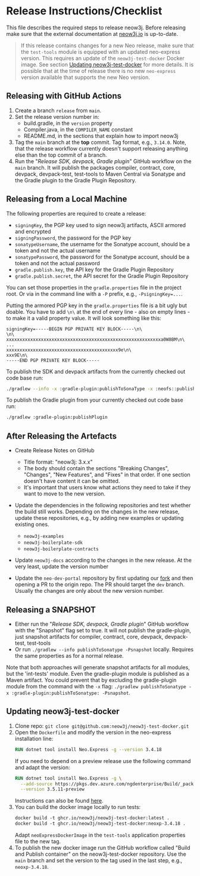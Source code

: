 # Release Instructions/Checklist

This file describes the required steps to release neow3j. Before releasing make sure that the external documentation
at [neow3j.io](https://neow3j.io) is up-to-date.

> If this release contains changes for a new Neo release, make sure that the `test-tools` module is equipped 
> with an updated neo-express version. This requires an update of the `neow3j-test-docker` Docker image. 
> See section [Updating neow3j-test-docker](#updating-neow3j-test-docker) for more details. It is possible that 
> at the time of release there is no new `neo-express` version available that supports the new Neo version. 


## Releasing with GitHub Actions

1. Create a branch `release` from `main`.
2. Set the release version number in:
   - build.gradle, in the `version` property
   - Compiler.java, in the `COMPILER_NAME` constant
   - README.md, in the sections that explain how to import neow3j
3. Tag the `main` branch at the **top** commit. Tag format, e.g., `3.14.0`. Note, that the release workflow currently 
   doesn't support releasing anything else than the top commit of a branch.
4. Run the "_Release SDK, devpack, Gradle plugin_" GitHub workflow on the `main` branch. It will publish the packages
   compiler, contract, core, devpack, devpack-test, test-tools to Maven Central via Sonatype and the Gradle plugin to
   the Gradle Plugin Repository.


## Releasing from a Local Machine

The following properties are required to create a release:
- `signingKey`, the PGP key used to sign neow3j artifacts, ASCII armored and encrypted
- `signingPassword`, the password for the PGP key
- `sonatypeUsername`, the username for the Sonatype account, should be a token and not the actual username
- `sonatypePassword`, the password for the Sonatype account, should be a token and not the actual password 
- `gradle.publish.key`, the API key for the Gradle Plugin Repository
- `gradle.publish.secret`, the API secret for the Gradle Plugin Repository

You can set those properties in the `gradle.properties` file in the project root. Or via in the command line with a 
`-P` prefix, e.g., `-PsigningKey=...`.

Putting the armored PGP key in the `gradle.properties` file is a bit ugly but doable. You have to add `\n\` at the 
end of every line - also on empty lines - to make it a valid property value. It will look something like this:
```
signingKey=-----BEGIN PGP PRIVATE KEY BLOCK-----\n\
\n\
xxxxxxxxxxxxxxxxxxxxxxxxxxxxxxxxxxxxxxxxxxxxxxxxxxxxxxxxxxa0W8BM\n\
...
xxxxxxxxxxxxxxxxxxxxxxxxxxxxxxxxxxxxxxxxxx9e\n\
xxx9E\n\
-----END PGP PRIVATE KEY BLOCK-----

```

To publish the SDK and devpack artifacts from the currently checked out code base run:
```bash
./gradlew --info -x :gradle-plugin:publishToSonaType -x :neofs::publishToSonaType  publishToSonaType closeAndReleaseSonatypeStagingRepository
```

To publish the Gradle plugin from your currently checked out code base run:
```bash
./gradlew :gradle-plugin:publishPlugin 
```


## After Releasing the Artefacts

- Create Release Notes on GitHub
   - Title format: "neow3j: 3.x.x"
   - The body should contain the sections "Breaking Changes", "Changes", "New Features", and "Fixes" in that order. If
     one section doesn't have content it can be omitted.
   - It's important that users know what actions they need to take if they want to move to the new version.
 
- Update the dependencies in the following repositories and test whether the build still works. Depending on the 
  changes in the new release, update these repositories, e.g., by adding new examples or updating existing ones.
   - `neow3j-examples`
   - `neow3j-boilerplate-sdk`
   - `neow3j-boilerplate-contracts`

- Update `neow3j-docs` according to the changes in the new release. At the very least, update the version number 

- Update the `neo-dev-portal` repository by first updating our [fork](https://github.com/AxLabs/neo-dev-portal) and then
  opening a PR to the origin repo. The PR should target the `dev` branch. Usually the changes are only about the new
  version number.


## Releasing a SNAPSHOT

- Either run the "_Release SDK, devpack, Gradle plugin_" GitHub workflow with the "Snapshot" flag set to true. It 
  will not publish the gradle-plugin, just snapshot artifacts for compiler, contract, core, devpack, devpack-test,
  test-tools 
- Or run `./gradlew --info publishToSonatype -Psnapshot` locally. Requires the same properties as for a normal release.

Note that both approaches will generate snapshot artifacts for all modules, but the 'int-tests' module. Even the 
gradle-plugin module is published as a Maven artifact. You could prevent that by excluding the gradle-plugin module 
from the command with the `-x` flag: `./gradlew publishToSonatype -x :gradle-plugin:publishToSonatype: -Psnapshot`.
 

## Updating neow3j-test-docker

1. Clone repo: `git clone git@github.com:neow3j/neow3j-test-docker.git`
2. Open the `Dockerfile` and modify the version in the neo-express installation line:
   ```dockerfile
   RUN dotnet tool install Neo.Express -g --version 3.4.18
   ```
   If you need to depend on a preview release use the following command and adapt the version:
   ```dockerfile
   RUN dotnet tool install Neo.Express -g \
     --add-source https://pkgs.dev.azure.com/ngdenterprise/Build/_packaging/public/nuget/v3/index.json \
     --version 3.5.11-preview
   ```
   Instructions can also be found [here](https://github.com/neo-project/neo-express#installing-preview-releases).
3. You can build the docker image locally to run tests:
   ```dockerfile
   docker build -t ghcr.io/neow3j/neow3j-test-docker:latest .
   docker build -t ghcr.io/neow3j/neow3j-test-docker:neoxp-3.4.18 . 
   ```
   Adapt `neoExpressDockerImage` in the `test-tools` application properties file to the new tag.
4. To publish the new docker image run the GitHub workflow called "Build and Publish container" on the
   neow3j-test-docker repository. Use the `main` branch and set the version to the tag used in the last step, e.g.,
   `neoxp-3.4.18`.